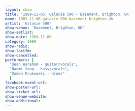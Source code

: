 ```yaml
---
layout: show
title: '1989-11-06: Galaxie 500 - Basement, Brighton, UK'
name: 1989-11-06-galaxie-500-basement-brighton-uk
artist: 'Galaxie 500'
show-venue: 'Basement, Brighton, UK'
show-setlist: 
show-date: 1989-11-06
category: 1989
show-radio: 
show-lastfm: 
show-cancelled: 
performers: [
  "Dean Wareham - guitar/vocals",
  "Naomi Yang - bass/vocals",
  "Damon Krukowski - drums"
  ]
facebook-event-url: 
show-poster-url: 
show-ticket-url: 
show-venue-website: 
show-additional: 
---
```


